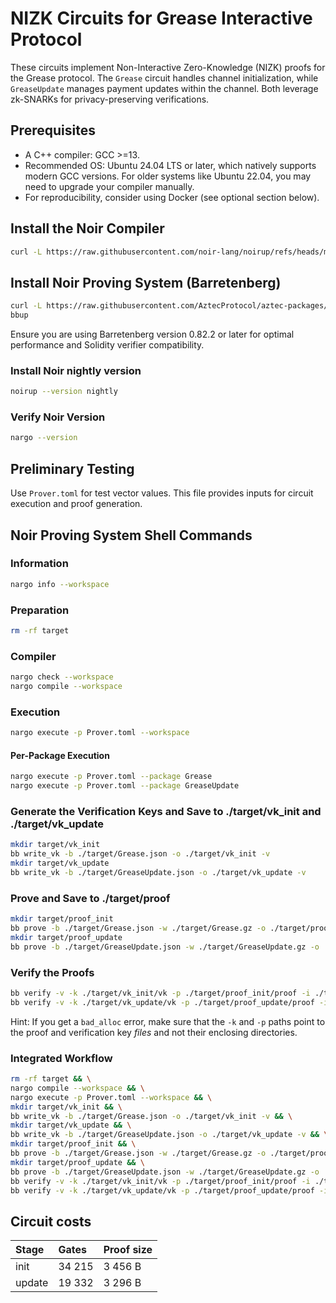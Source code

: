 # NIZK Circuits for Grease Interactive Protocol

These circuits implement Non-Interactive Zero-Knowledge (NIZK) proofs for the Grease protocol. The `Grease` circuit handles channel initialization, while `GreaseUpdate` manages payment updates within the channel. Both leverage zk-SNARKs for privacy-preserving verifications.

## Prerequisites
- A C++ compiler: GCC >=13.
- Recommended OS: Ubuntu 24.04 LTS or later, which natively supports modern GCC versions. For older systems like Ubuntu 22.04, you may need to upgrade your compiler manually.
- For reproducibility, consider using Docker (see optional section below).

## Install the Noir Compiler
```bash
curl -L https://raw.githubusercontent.com/noir-lang/noirup/refs/heads/main/install | bash
```

## Install Noir Proving System (Barretenberg)
```bash
curl -L https://raw.githubusercontent.com/AztecProtocol/aztec-packages/refs/heads/master/barretenberg/bbup/install | bash
bbup
```
Ensure you are using Barretenberg version 0.82.2 or later for optimal performance and Solidity verifier compatibility.

### Install Noir nightly version
```bash
noirup --version nightly
```

### Verify Noir Version
```bash
nargo --version
```

## Preliminary Testing
Use `Prover.toml` for test vector values. This file provides inputs for circuit execution and proof generation.

## Noir Proving System Shell Commands
### Information
```bash
nargo info --workspace
```

### Preparation
```bash
rm -rf target
```

### Compiler
```bash
nargo check --workspace
nargo compile --workspace
```

### Execution
```bash
nargo execute -p Prover.toml --workspace
```

#### Per-Package Execution
```bash
nargo execute -p Prover.toml --package Grease
nargo execute -p Prover.toml --package GreaseUpdate
```

### Generate the Verification Keys and Save to ./target/vk_init and ./target/vk_update
```bash
mkdir target/vk_init
bb write_vk -b ./target/Grease.json -o ./target/vk_init -v
mkdir target/vk_update
bb write_vk -b ./target/GreaseUpdate.json -o ./target/vk_update -v
```

### Prove and Save to ./target/proof
```bash
mkdir target/proof_init
bb prove -b ./target/Grease.json -w ./target/Grease.gz -o ./target/proof_init -v
mkdir target/proof_update
bb prove -b ./target/GreaseUpdate.json -w ./target/GreaseUpdate.gz -o ./target/proof_update -v
```

### Verify the Proofs
```bash
bb verify -v -k ./target/vk_init/vk -p ./target/proof_init/proof -i ./target/proof_init/public_inputs   # verify init proof
bb verify -v -k ./target/vk_update/vk -p ./target/proof_update/proof -i ./target/proof_update/public_inputs   # verify update proof
```

Hint: If you get a `bad_alloc` error, make sure that the `-k` and `-p` paths point to the proof and verification key 
_files_ and not their enclosing directories.

### Integrated Workflow
```bash
rm -rf target && \
nargo compile --workspace && \
nargo execute -p Prover.toml --workspace && \
mkdir target/vk_init && \
bb write_vk -b ./target/Grease.json -o ./target/vk_init -v && \
mkdir target/vk_update && \
bb write_vk -b ./target/GreaseUpdate.json -o ./target/vk_update -v && \
mkdir target/proof_init && \
bb prove -b ./target/Grease.json -w ./target/Grease.gz -o ./target/proof_init -v && \
mkdir target/proof_update && \
bb prove -b ./target/GreaseUpdate.json -w ./target/GreaseUpdate.gz -o ./target/proof_update -v && \
bb verify -v -k ./target/vk_init/vk -p ./target/proof_init/proof -i ./target/proof_init/public_inputs && \
bb verify -v -k ./target/vk_update/vk -p ./target/proof_update/proof -i ./target/proof_update/public_inputs 
```

## Circuit costs

| Stage      | Gates      | Proof size |
| :--------- | :--------- | :--------- |
| init       | 34 215     | 3 456 B    |
| update     | 19 332     | 3 296 B    |
